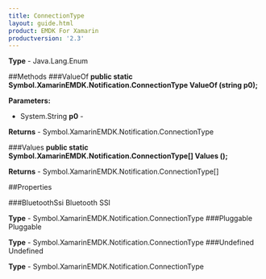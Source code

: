 ```yaml
---
title: ConnectionType
layout: guide.html
product: EMDK For Xamarin
productversion: '2.3'
---
```


    

**Type** - Java.Lang.Enum

##Methods
###ValueOf
**public static Symbol.XamarinEMDK.Notification.ConnectionType ValueOf (string p0);**


        

**Parameters:** 

* System.String **p0** - 
        

**Returns** - Symbol.XamarinEMDK.Notification.ConnectionType

###Values
**public static Symbol.XamarinEMDK.Notification.ConnectionType[] Values ();**


        


**Returns** - Symbol.XamarinEMDK.Notification.ConnectionType[]

##Properties

###BluetoothSsi
Bluetooth SSI

**Type** - Symbol.XamarinEMDK.Notification.ConnectionType
###Pluggable
Pluggable

**Type** - Symbol.XamarinEMDK.Notification.ConnectionType
###Undefined
Undefined

**Type** - Symbol.XamarinEMDK.Notification.ConnectionType






